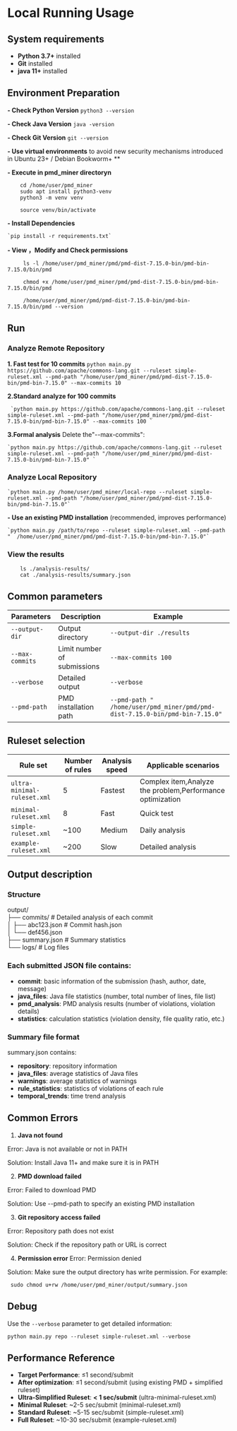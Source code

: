 ﻿# Local Running Usage


 ##  System requirements
 - **Python 3.7+** installed
 - **Git** installed
 - **java 11+** installed

##  Environment Preparation

 **- Check Python Version**
 `python3 --version`

 **- Check Java Version** 
 `java -version`

 **- Check Git Version**
 `git --version`

 **- Use virtual environments** to avoid new security mechanisms introduced in Ubuntu 23+ / Debian Bookworm+ ** 

 **- Execute in  pmd_miner directoryn**

```
    cd /home/user/pmd_miner
    sudo apt install python3-venv
    python3 -m venv venv

    source venv/bin/activate
```
 **- Install Dependencies**

    `pip install -r requirements.txt`

 **- View ，Modify and Check permissions**
```
     ls -l /home/user/pmd_miner/pmd/pmd-dist-7.15.0-bin/pmd-bin-7.15.0/bin/pmd
     
     chmod +x /home/user/pmd_miner/pmd/pmd-dist-7.15.0-bin/pmd-bin-7.15.0/bin/pmd
     
     /home/user/pmd_miner/pmd/pmd-dist-7.15.0-bin/pmd-bin-7.15.0/bin/pmd --version

```
## Run

 ###  Analyze Remote  Repository

 **1. Fast test for 10 commits**
    `python main.py https://github.com/apache/commons-lang.git --ruleset simple-ruleset.xml --pmd-path "/home/user/pmd_miner/pmd/pmd-dist-7.15.0-bin/pmd-bin-7.15.0" --max-commits 10 `
 
 **2.Standard analyze for 100 commits**

     `python main.py https://github.com/apache/commons-lang.git --ruleset simple-ruleset.xml --pmd-path "/home/user/pmd_miner/pmd/pmd-dist-7.15.0-bin/pmd-bin-7.15.0" --max-commits 100 `

**3.Formal analysis**
Delete the"--max-commits":

    `python main.py https://github.com/apache/commons-lang.git --ruleset simple-ruleset.xml --pmd-path "/home/user/pmd_miner/pmd/pmd-dist-7.15.0-bin/pmd-bin-7.15.0" `



 ###  Analyze Local  Repository

    `python main.py /home/user/pmd_miner/local-repo --ruleset simple-ruleset.xml --pmd-path "/home/user/pmd_miner/pmd/pmd-dist-7.15.0-bin/pmd-bin-7.15.0"`

 **- Use an existing PMD installation** (recommended, improves performance)

    `python main.py /path/to/repo --ruleset simple-ruleset.xml --pmd-path "  /home/user/pmd_miner/pmd/pmd-dist-7.15.0-bin/pmd-bin-7.15.0"`

 ###  View the results
```
    ls ./analysis-results/
    cat ./analysis-results/summary.json
```
## Common parameters
| Parameters |Description   |Example  |
|--|--|--|
|`--output-dir`  |Output directory  | `--output-dir ./results`  |
| `--max-commits` | Limit number of submissions | `--max-commits 100` |
|  `--verbose`|  Detailed output| `--verbose` |
| `--pmd-path` | PMD installation path | `--pmd-path "  /home/user/pmd_miner/pmd/pmd-dist-7.15.0-bin/pmd-bin-7.15.0"` |

## Ruleset selection

| Rule set | Number of rules | Analysis speed | Applicable scenarios |
|--------|----------|----------|----------|
|`ultra-minimal-ruleset.xml`|5|Fastest|Complex item,Analyze the problem,Performance optimization|
| `minimal-ruleset.xml` | 8 | Fast | Quick test |
| `simple-ruleset.xml` | ~100 | Medium | Daily analysis |
| `example-ruleset.xml` | ~200 | Slow | Detailed analysis

## Output description
### Structure
output/    
├── commits/ # Detailed analysis of each commit    
│         ├── abc123.json # Commit hash.json    
│         └── def456.json    
├── summary.json # Summary statistics    
└── logs/ # Log files    

### Each submitted JSON file contains:

- **commit**: basic information of the submission (hash, author, date, message)
- **java_files**: Java file statistics (number, total number of lines, file list)
- **pmd_analysis**: PMD analysis results (number of violations, violation details)
- **statistics**: calculation statistics (violation density, file quality ratio, etc.)

###   Summary file format
summary.json contains:

- **repository**: repository information
- **java_files**: average statistics of Java files
- **warnings**: average statistics of warnings
- **rule_statistics**: statistics of violations of each rule
- **temporal_trends**: time trend analysis


## Common Errors

1. **Java not found**

Error: Java is not available or not in PATH

Solution: Install Java 11+ and make sure it is in PATH    

2. **PMD download failed**

Error: Failed to download PMD

Solution: Use --pmd-path to specify an existing PMD installation


3. **Git repository access failed**

Error: Repository path does not exist

Solution: Check if the repository path or URL is correct


4. **Permission error**
Error: Permission denied

Solution: Make sure the output directory has write permission. For example:

   ` sudo chmod u+rw /home/user/pmd_miner/output/summary.json`

## Debug
Use the `--verbose` parameter to get detailed information:

   `python main.py repo --ruleset simple-ruleset.xml --verbose`

## Performance Reference
- **Target Performance**: ≤1 second/submit
- **After optimization**: ≤1 second/submit (using existing PMD + simplified ruleset)
- **Ultra-Simplified Ruleset**: **< 1 sec/submit**  (ultra-minimal-ruleset.xml)
- **Minimal Ruleset**: ~2-5 sec/submit (minimal-ruleset.xml)
- **Standard Ruleset**: ~5-15 sec/submit (simple-ruleset.xml)
- **Full Ruleset**: ~10-30 sec/submit (example-ruleset.xml)

